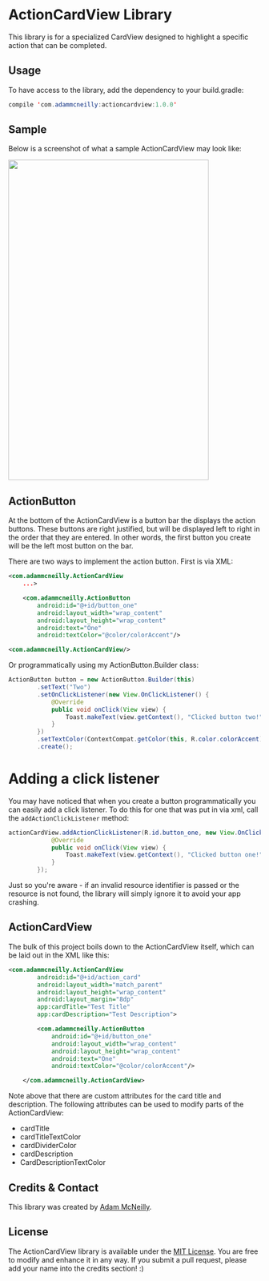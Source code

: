 ActionCardView Library
=============

This library is for a specialized CardView designed to highlight a specific action that can be completed.

Usage
-----

To have access to the library, add the dependency to your build.gradle:

```java
compile 'com.adammcneilly:actioncardview:1.0.0'
```

Sample
------

Below is a screenshot of what a sample ActionCardView may look like:

<img src='http://i.imgur.com/hpxpdr9.jpg' width='400' height='640' />


ActionButton
--------------

At the bottom of the ActionCardView is a button bar the displays the action buttons. These buttons are right justified, but will be displayed left to right in the order that they are entered. In other words, the first button you create will be the left most button on the bar.

There are two ways to implement the action button. First is via XML:

```xml
<com.adammcneilly.ActionCardView
    ...>

    <com.adammcneilly.ActionButton
        android:id="@+id/button_one"
        android:layout_width="wrap_content"
        android:layout_height="wrap_content"
        android:text="One"
        android:textColor="@color/colorAccent"/>

<com.adammcneilly.ActionCardView/>
```

Or programmatically using my ActionButton.Builder class:

```java
ActionButton button = new ActionButton.Builder(this)
        .setText("Two")
        .setOnClickListener(new View.OnClickListener() {
            @Override
            public void onClick(View view) {
                Toast.makeText(view.getContext(), "Clicked button two!", Toast.LENGTH_SHORT).show();
            }
        })
        .setTextColor(ContextCompat.getColor(this, R.color.colorAccent))
        .create();
````

# Adding a click listener

You may have noticed that when you create a button programmatically you can easily add a click listener. To do this for one that was put in via xml, call the `addActionClickListener` method:

```java
actionCardView.addActionClickListener(R.id.button_one, new View.OnClickListener() {
            @Override
            public void onClick(View view) {
                Toast.makeText(view.getContext(), "Clicked button one!", Toast.LENGTH_SHORT).show();
            }
        });
```

Just so you're aware - if an invalid resource identifier is passed or the resource is not found, the library will simply ignore it to avoid your app crashing.

ActionCardView
--------------

The bulk of this project boils down to the ActionCardView itself, which can be laid out in the XML like this:

```xml
<com.adammcneilly.ActionCardView
        android:id="@+id/action_card"
        android:layout_width="match_parent"
        android:layout_height="wrap_content"
        android:layout_margin="8dp"
        app:cardTitle="Test Title"
        app:cardDescription="Test Description">

        <com.adammcneilly.ActionButton
            android:id="@+id/button_one"
            android:layout_width="wrap_content"
            android:layout_height="wrap_content"
            android:text="One"
            android:textColor="@color/colorAccent"/>

    </com.adammcneilly.ActionCardView>
```

Note above that there are custom attributes for the card title and description. The following attributes can be used to modify parts of the ActionCardView:

 * cardTitle
 * cardTitleTextColor
 * cardDividerColor
 * cardDescription
 * CardDescriptionTextColor

Credits & Contact
-----------------

This library was created by [Adam McNeilly](http://adammcneilly.com).

License
-------

The ActionCardView library is available under the [MIT License](https://opensource.org/licenses/MIT). You are free to modify and enhance it in any way. If you submit a pull request, please add your name into the credits section! :)
